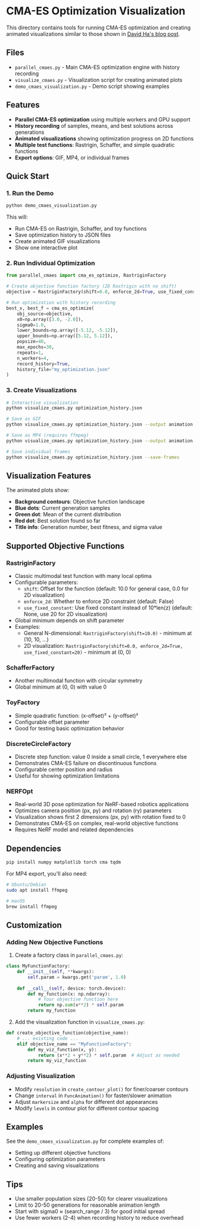 # CMA-ES Optimization Visualization

This directory contains tools for running CMA-ES optimization and creating animated visualizations similar to those shown in [David Ha's blog post](https://blog.otoro.net/2017/10/29/visual-evolution-strategies/).

## Files

- `parallel_cmaes.py` - Main CMA-ES optimization engine with history recording
- `visualize_cmaes.py` - Visualization script for creating animated plots
- `demo_cmaes_visualization.py` - Demo script showing examples

## Features

- **Parallel CMA-ES optimization** using multiple workers and GPU support
- **History recording** of samples, means, and best solutions across generations
- **Animated visualizations** showing optimization progress on 2D functions
- **Multiple test functions**: Rastrigin, Schaffer, and simple quadratic functions
- **Export options**: GIF, MP4, or individual frames

## Quick Start

### 1. Run the Demo

```bash
python demo_cmaes_visualization.py
```

This will:
- Run CMA-ES on Rastrigin, Schaffer, and toy functions
- Save optimization history to JSON files
- Create animated GIF visualizations
- Show one interactive plot

### 2. Run Individual Optimization

```python
from parallel_cmaes import cma_es_optimize, RastriginFactory

# Create objective function factory (2D Rastrigin with no shift)
objective = RastriginFactory(shift=0.0, enforce_2d=True, use_fixed_constant=20)

# Run optimization with history recording
best_x, best_f = cma_es_optimize(
    obj_source=objective,
    x0=np.array([3.0, -2.0]),
    sigma0=1.0,
    lower_bounds=np.array([-5.12, -5.12]),
    upper_bounds=np.array([5.12, 5.12]),
    popsize=40,
    max_epochs=30,
    repeats=1,
    n_workers=4,
    record_history=True,
    history_file="my_optimization.json"
)
```

### 3. Create Visualizations

```bash
# Interactive visualization
python visualize_cmaes.py optimization_history.json

# Save as GIF
python visualize_cmaes.py optimization_history.json --output animation.gif

# Save as MP4 (requires ffmpeg)
python visualize_cmaes.py optimization_history.json --output animation.mp4

# Save individual frames
python visualize_cmaes.py optimization_history.json --save-frames
```

## Visualization Features

The animated plots show:

- **Background contours**: Objective function landscape
- **Blue dots**: Current generation samples
- **Green dot**: Mean of the current distribution
- **Red dot**: Best solution found so far
- **Title info**: Generation number, best fitness, and sigma value

## Supported Objective Functions

### RastriginFactory
- Classic multimodal test function with many local optima
- Configurable parameters:
  - `shift`: Offset for the function (default: 10.0 for general case, 0.0 for 2D visualization)
  - `enforce_2d`: Whether to enforce 2D constraint (default: False)
  - `use_fixed_constant`: Use fixed constant instead of 10*len(z) (default: None, use 20 for 2D visualization)
- Global minimum depends on shift parameter
- Examples:
  - General N-dimensional: `RastriginFactory(shift=10.0)` - minimum at (10, 10, ...)
  - 2D visualization: `RastriginFactory(shift=0.0, enforce_2d=True, use_fixed_constant=20)` - minimum at (0, 0)

### SchafferFactory  
- Another multimodal function with circular symmetry
- Global minimum at (0, 0) with value 0

### ToyFactory
- Simple quadratic function: (x-offset)² + (y-offset)²
- Configurable offset parameter
- Good for testing basic optimization behavior

### DiscreteCircleFactory
- Discrete step function: value 0 inside a small circle, 1 everywhere else
- Demonstrates CMA-ES failure on discontinuous functions
- Configurable center position and radius
- Useful for showing optimization limitations

### NERFOpt
- Real-world 3D pose optimization for NeRF-based robotics applications
- Optimizes camera position (px, py) and rotation (ry) parameters
- Visualization shows first 2 dimensions (px, py) with rotation fixed to 0
- Demonstrates CMA-ES on complex, real-world objective functions
- Requires NeRF model and related dependencies

## Dependencies

```bash
pip install numpy matplotlib torch cma tqdm
```

For MP4 export, you'll also need:
```bash
# Ubuntu/Debian
sudo apt install ffmpeg

# macOS
brew install ffmpeg
```

## Customization

### Adding New Objective Functions

1. Create a factory class in `parallel_cmaes.py`:

```python
class MyFunctionFactory:
    def __init__(self, **kwargs):
        self.param = kwargs.get('param', 1.0)
    
    def __call__(self, device: torch.device):
        def my_function(x: np.ndarray):
            # Your objective function here
            return np.sum(x**2) * self.param
        return my_function
```

2. Add the visualization function in `visualize_cmaes.py`:

```python
def create_objective_function(objective_name):
    # ... existing code ...
    elif objective_name == "MyFunctionFactory":
        def my_viz_function(x, y):
            return (x**2 + y**2) * self.param  # Adjust as needed
        return my_viz_function
```

### Adjusting Visualization

- Modify `resolution` in `create_contour_plot()` for finer/coarser contours
- Change `interval` in `FuncAnimation()` for faster/slower animation
- Adjust `markersize` and `alpha` for different dot appearances
- Modify `levels` in contour plot for different contour spacing

## Examples

See the `demo_cmaes_visualization.py` for complete examples of:
- Setting up different objective functions
- Configuring optimization parameters
- Creating and saving visualizations

## Tips

- Use smaller population sizes (20-50) for clearer visualizations
- Limit to 20-50 generations for reasonable animation length
- Start with sigma0 ≈ (search_range / 3) for good initial spread
- Use fewer workers (2-4) when recording history to reduce overhead 